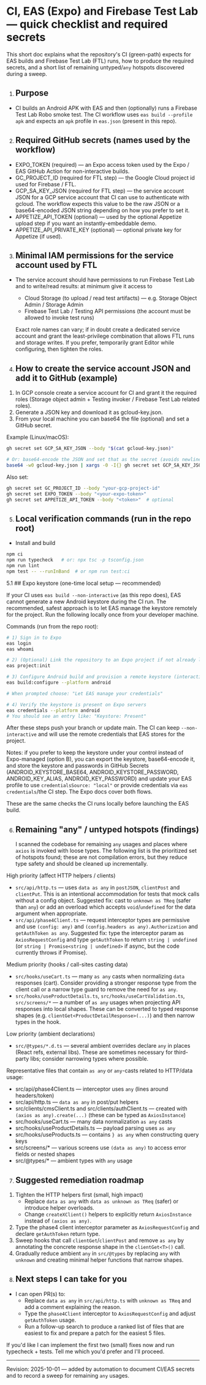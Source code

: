# CI, EAS (Expo) and Firebase Test Lab — quick checklist and required secrets

This short doc explains what the repository's CI (green-path) expects for EAS builds and Firebase Test Lab (FTL) runs, how to produce the required secrets, and a short list of remaining untyped/`any` hotspots discovered during a sweep.

1. ## Purpose

- CI builds an Android APK with EAS and then (optionally) runs a Firebase Test Lab Robo smoke test. The CI workflow uses `eas build --profile apk` and expects an `apk` profile in `eas.json` (present in this repo).

2. ## Required GitHub secrets (names used by the workflow)

- EXPO_TOKEN (required) — an Expo access token used by the Expo / EAS GitHub Action for non-interactive builds.
- GC_PROJECT_ID (required for FTL step) — the Google Cloud project id used for Firebase / FTL.
- GCP_SA_KEY_JSON (required for FTL step) — the service account JSON for a GCP service account that CI can use to authenticate with gcloud. The workflow expects this value to be the raw JSON or a base64-encoded JSON string depending on how you prefer to set it.
- APPETIZE_API_TOKEN (optional) — used by the optional Appetize upload step if you want an instantly-embeddable demo.
- APPETIZE_API_PRIVATE_KEY (optional) — optional private key for Appetize (if used).

3. ## Minimal IAM permissions for the service account used by FTL

- The service account should have permissions to run Firebase Test Lab and to write/read results: at minimum give it access to
  - Cloud Storage (to upload / read test artifacts) — e.g. Storage Object Admin / Storage Admin
  - Firebase Test Lab / Testing API permissions (the account must be allowed to invoke test runs)

  Exact role names can vary; if in doubt create a dedicated service account and grant the least-privilege combination that allows FTL runs and storage writes. If you prefer, temporarily grant Editor while configuring, then tighten the roles.

4. ## How to create the service account JSON and add it to GitHub (example)

1) In GCP console create a service account for CI and grant it the required roles (Storage object admin + Testing invoker / Firebase Test Lab related roles).
2) Generate a JSON key and download it as gcloud-key.json.
3) From your local machine you can base64 the file (optional) and set a GitHub secret.

Example (Linux/macOS):

```bash
gh secret set GCP_SA_KEY_JSON --body "$(cat gcloud-key.json)"

# Or: base64-encode the JSON and set that as the secret (avoids newline issues):
base64 -w0 gcloud-key.json | xargs -0 -I{} gh secret set GCP_SA_KEY_JSON --body "{}"
```

Also set:

```bash
gh secret set GC_PROJECT_ID --body "your-gcp-project-id"
gh secret set EXPO_TOKEN --body "<your-expo-token>"
gh secret set APPETIZE_API_TOKEN --body "<token>"  # optional
```

5. ## Local verification commands (run in the repo root)

- Install and build

```bash
npm ci
npm run typecheck   # or: npx tsc -p tsconfig.json
npm run lint
npm test -- --runInBand  # or npm run test:ci
```

5.1 ## Expo keystore (one-time local setup — recommended)

If your CI uses `eas build --non-interactive` (as this repo does), EAS cannot generate a new Android keystore during the CI run. The recommended, safest approach is to let EAS manage the keystore remotely for the project. Run the following locally once from your developer machine.

Commands (run from the repo root):

```bash
# 1) Sign in to Expo
eas login
eas whoami

# 2) (Optional) Link the repository to an Expo project if not already linked
eas project:init

# 3) Configure Android build and provision a remote keystore (interactive)
eas build:configure --platform android

# When prompted choose: "Let EAS manage your credentials"

# 4) Verify the keystore is present on Expo servers
eas credentials --platform android
# You should see an entry like: "Keystore: Present"
```

After these steps push your branch or update main. The CI can keep `--non-interactive` and will use the remote credentials that EAS stores for the project.

Notes: if you prefer to keep the keystore under your control instead of Expo-managed (option B), you can export the keystore, base64-encode it, and store the keystore and passwords in GitHub Secrets (ANDROID_KEYSTORE_BASE64, ANDROID_KEYSTORE_PASSWORD, ANDROID_KEY_ALIAS, ANDROID_KEY_PASSWORD) and update your EAS profile to use `credentialsSource: "local"` or provide credentials via `eas credentials`/the CI step. The Expo docs cover both flows.

These are the same checks the CI runs locally before launching the EAS build.

6. ## Remaining "any" / untyped hotspots (findings)
   I scanned the codebase for remaining `any` usages and places where `axios` is invoked with loose types. The following list is the prioritized set of hotspots found; these are not compilation errors, but they reduce type safety and should be cleaned up incrementally.

High priority (affect HTTP helpers / clients)

- `src/api/http.ts` — uses `data as any` in `postJSON`, `clientPost` and `clientPut`. This is an intentional accommodation for tests that mock calls without a config object. Suggested fix: cast to `unknown as TReq` (safer than `any`) or add an overload which accepts `void`/`undefined` for the data argument when appropriate.
- `src/api/phase4Client.ts` — request interceptor types are permissive and use `(config: any)` and `(config.headers as any).Authorization` and `getAuthToken as any`. Suggested fix: type the interceptor param as `AxiosRequestConfig` and type `getAuthToken` to return `string | undefined` (or `string | Promise<string | undefined>` if async, but the code currently throws if Promise).

Medium priority (hooks / call-sites casting data)

- `src/hooks/useCart.ts` — many `as any` casts when normalizing `data` responses (cart). Consider providing a stronger response type from the client call or a narrow type guard to remove the need for `as any`.
- `src/hooks/useProductDetails.ts`, `src/hooks/useCartValidation.ts`, `src/screens/*` — a number of `as any` usages when projecting API responses into local shapes. These can be converted to typed response shapes (e.g. `clientGet<ProductDetailResponse>(...)`) and then narrow types in the hook.

Low priority (ambient declarations)

- `src/@types/*.d.ts` — several ambient overrides declare `any` in places (React refs, external libs). These are sometimes necessary for third-party libs; consider narrowing types where possible.

Representative files that contain `as any` or `any`-casts related to HTTP/data usage:

- src/api/phase4Client.ts — interceptor uses `any` (lines around headers/token)
- src/api/http.ts — `data as any` in post/put helpers
- src/clients/cmsClient.ts and src/clients/authClient.ts — created with `(axios as any).create(...)` (these can be typed as `AxiosInstance`)
- src/hooks/useCart.ts — many data normalization `as any` casts
- src/hooks/useProductDetails.ts — payload parsing uses `as any`
- src/hooks/useProducts.ts — contains `} as any` when constructing query keys
- src/screens/\* — various screens use `(data as any)` to access error fields or nested shapes
- src/@types/\* — ambient types with `any` usage

7. ## Suggested remediation roadmap

1) Tighten the HTTP helpers first (small, high impact)
   - Replace `data as any` with `data as unknown as TReq` (safer) or introduce helper overloads.
   - Change `createXClient()` helpers to explicitly return `AxiosInstance` instead of `(axios as any)`.
2) Type the phase4 client interceptor parameter as `AxiosRequestConfig` and declare `getAuthToken` return type.
3) Sweep hooks that call `clientGet`/`clientPost` and remove `as any` by annotating the concrete response shape in the `clientGet<T>()` call.
4) Gradually reduce ambient `any` in `src/@types` by replacing `any` with `unknown` and creating minimal helper functions that narrow shapes.

8. ## Next steps I can take for you

- I can open PR(s) to:
  - Replace `data as any` in `src/api/http.ts` with `unknown as TReq` and add a comment explaining the reason.
  - Type the `phase4Client` interceptor to `AxiosRequestConfig` and adjust `getAuthToken` usage.
  - Run a follow-up search to produce a ranked list of files that are easiest to fix and prepare a patch for the easiest 5 files.

If you'd like I can implement the first two (small) fixes now and run typecheck + tests. Tell me which you'd prefer and I'll proceed.

---

Revision: 2025-10-01 — added by automation to document CI/EAS secrets and to record a sweep for remaining `any` usages.
